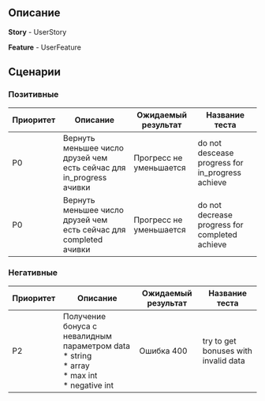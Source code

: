 ## Описание

**Story** - UserStory

**Feature** - UserFeature

## Сценарии

### Позитивные

| Приоритет | Описание                                                            | Ожидаемый результат     | Название теста                                    |
|-----------|---------------------------------------------------------------------|-------------------------|---------------------------------------------------|
| P0        | Вернуть меньшее число друзей чем есть сейчас для in_progress ачивки | Прогресс не уменьшается | do not descease progress for in\_progress achieve |
| P0        | Вернуть меньшее число друзей чем есть сейчас для completed ачивки   | Прогресс не уменьшается | do not decrease progress for completed achieve    |

### Негативные

| Приоритет | Описание                                                                                                     | Ожидаемый результат | Название теста                       |
|-----------|--------------------------------------------------------------------------------------------------------------|---------------------|--------------------------------------|
| P2        | Получение бонуса с невалидным параметром data<br/>  * string<br/> * array<br/> * max int<br/> * negative int | Ошибка 400          | try to get bonuses with invalid data |
